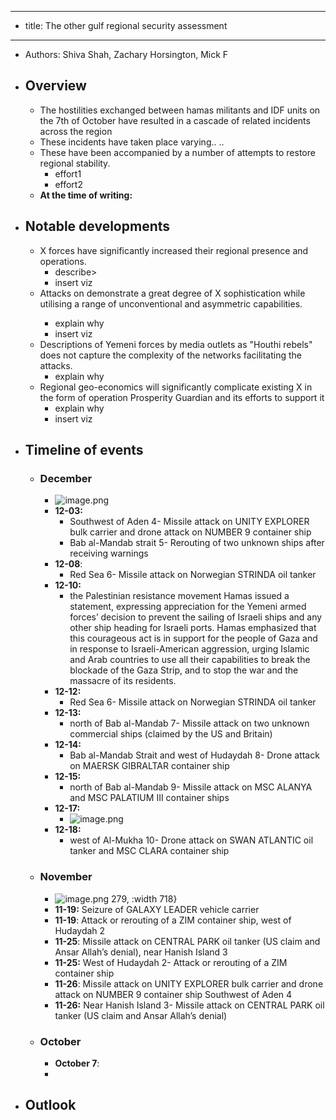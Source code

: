 - - - -
- title: The other gulf regional security assessment
- - - -
- Authors: Shiva Shah, Zachary Horsington, Mick F
- ## Overview
	- The hostilities exchanged between hamas militants and IDF units on the 7th of October have resulted in a cascade of related incidents across the region
	- These incidents have taken place <geo> varying.. <describe>..
	- These have been accompanied by a number of attempts to restore regional stability.
		- effort1
		- effort2
	- **At the time of writing:**
- ## Notable developments
	- X forces have significantly increased their regional presence and operations.
		- describe>
		- insert viz
	- Attacks on <describe targets> demonstrate a great degree of X sophistication while utilising a range of unconventional and asymmetric capabilities.
		- explain why
		- insert viz
	- Descriptions of Yemeni forces by media outlets as "Houthi rebels" does not capture the complexity of the networks facilitating the attacks.
		- explain why
	- Regional geo-economics will significantly complicate existing X in the form of operation Prosperity Guardian and its efforts to support it
		- explain why
		- insert viz
- ## Timeline of events
	- ### **December**
		- ![image.png](../assets/image_1704140369352_0.png)
		- **12-03:**
			- Southwest of Aden 4- Missile attack on UNITY EXPLORER bulk carrier and drone attack on NUMBER 9 container ship
			- Bab al-Mandab strait 5- Rerouting of two unknown ships after receiving warnings
		- **12-08**:
			- Red Sea 6- Missile attack on Norwegian STRINDA oil tanker
		- **12-10:**
			- the Palestinian resistance movement Hamas issued a statement, expressing appreciation for the Yemeni armed forces’ decision to prevent the sailing of Israeli ships and any other ship heading for Israeli ports. Hamas emphasized that this courageous act is in support for the people of Gaza and in response to Israeli-American aggression, urging Islamic and Arab countries to use all their capabilities to break the blockade of the Gaza Strip, and to stop the war and the massacre of its residents.
		- **12-12:**
			- Red Sea 6- Missile attack on Norwegian STRINDA oil tanker
		- **12-13:**
			- north of Bab al-Mandab 7- Missile attack on two unknown commercial ships (claimed by the US and Britain)
		- **12-14:**
			- Bab al-Mandab Strait and west of Hudaydah 8- Drone attack on MAERSK GIBRALTAR container ship
		- **12-15:**
			- north of Bab al-Mandab 9- Missile attack on MSC ALANYA and MSC PALATIUM III container ships
		- **12-17:**
			- ![image.png](../assets/image_1704140421796_0.png)
		- **12-18:**
			- west of Al-Mukha 10- Drone attack on SWAN ATLANTIC oil tanker and MSC CLARA container ship
	- ### **November**
		- ![image.png](../assets/image_1704140351694_0.png)  279, :width 718}
		- **11-19:** Seizure of GALAXY LEADER vehicle carrier
		- **11-19**: Attack or rerouting of a ZIM container ship, west of Hudaydah 2
		- **11-25**:  Missile attack on CENTRAL PARK oil tanker (US claim and Ansar Allah’s denial), near Hanish Island 3
		- **11-25:** West of Hudaydah 2- Attack or rerouting of a ZIM container ship
		- **11-26**: Missile attack on UNITY EXPLORER bulk carrier and drone attack on NUMBER 9 container ship Southwest of Aden 4
		- **11-26:** Near Hanish Island 3- Missile attack on CENTRAL PARK oil tanker (US claim and Ansar Allah’s denial)
	- ### **October**
		- **October 7**:
		-
- ## Outlook